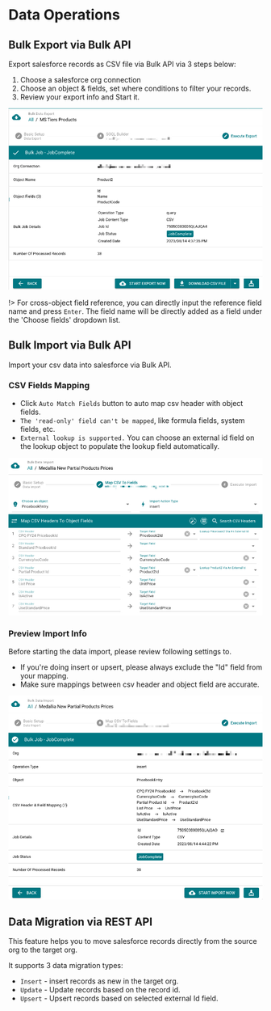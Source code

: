 # Data Operations

## Bulk Export via Bulk API

Export salesforce records as CSV file via Bulk API via 3 steps below:

1. Choose a salesforce org connection
2. Choose an object & fields, set where conditions to filter your records.
3. Review your export info and Start it.

![data-export-info](./images/data-export-info.jpg)

!> For cross-object field reference, you can directly input the reference field name and press `Enter`. The field name will be directly added as a field under the 'Choose fields' dropdown list.

## Bulk Import via Bulk API

Import your csv data into salesforce via Bulk API.

### CSV Fields Mapping

-   Click `Auto Match Fields` button to auto map csv header with object fields.
-   `The 'read-only' field can't be mapped`, like formula fields, system fields, etc.
-   `External lookup is supported.` You can choose an external id field on the lookup object to populate the lookup field automatically.

![data-import-mapping](./images/data-mapping.jpg)

### Preview Import Info

Before starting the data import, please review following settings to.

-   If you're doing insert or upsert, please always exclude the "Id" field from your mapping.
-   Make sure mappings between csv header and object field are accurate.

![data-import-info](./images/data-import-info.jpg)

## Data Migration via REST API

This feature helps you to move salesforce records directly from the source org to the target org.

It supports 3 data migration types:

-   `Insert` - insert records as new in the target org.
-   `Update` - Update records based on the record id.
-   `Upsert` - Upsert records based on selected external Id field.
